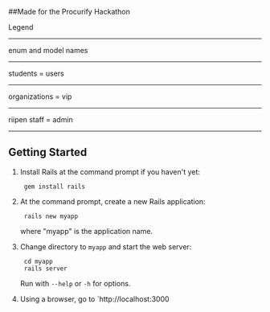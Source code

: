 ##Made for the Procurify Hackathon

Legend <hr>
enum and model names<hr>
students = users<hr>
organizations = vip<hr>
riipen staff = admin<hr>



## Getting Started

1. Install Rails at the command prompt if you haven't yet:

        gem install rails

2. At the command prompt, create a new Rails application:

        rails new myapp

   where "myapp" is the application name.

3. Change directory to `myapp` and start the web server:

        cd myapp
        rails server

   Run with `--help` or `-h` for options.

4. Using a browser, go to `http://localhost:3000